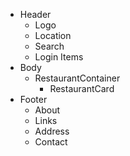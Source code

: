 - Header
  - Logo
  - Location
  - Search
  - Login Items
- Body
  - RestaurantContainer
    - RestaurantCard
- Footer
  - About
  - Links
  - Address
  - Contact
